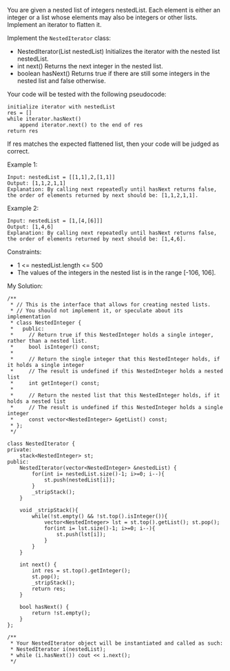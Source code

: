 You are given a nested list of integers nestedList. Each element is either an integer or a list whose elements may also be integers or other lists. Implement an iterator to flatten it.

Implement the `NestedIterator` class:
- NestedIterator(List<NestedInteger> nestedList) Initializes the iterator with the nested list nestedList.
- int next() Returns the next integer in the nested list.
- boolean hasNext() Returns true if there are still some integers in the nested list and false otherwise.

Your code will be tested with the following pseudocode:
```
initialize iterator with nestedList
res = []
while iterator.hasNext()
    append iterator.next() to the end of res
return res
```
If res matches the expected flattened list, then your code will be judged as correct.

 

Example 1:
```
Input: nestedList = [[1,1],2,[1,1]]
Output: [1,1,2,1,1]
Explanation: By calling next repeatedly until hasNext returns false, the order of elements returned by next should be: [1,1,2,1,1].
```
Example 2:
```
Input: nestedList = [1,[4,[6]]]
Output: [1,4,6]
Explanation: By calling next repeatedly until hasNext returns false, the order of elements returned by next should be: [1,4,6].
```

Constraints:
- 1 <= nestedList.length <= 500
- The values of the integers in the nested list is in the range [-106, 106].
  
My Solution:
```
/**
 * // This is the interface that allows for creating nested lists.
 * // You should not implement it, or speculate about its implementation
 * class NestedInteger {
 *   public:
 *     // Return true if this NestedInteger holds a single integer, rather than a nested list.
 *     bool isInteger() const;
 *
 *     // Return the single integer that this NestedInteger holds, if it holds a single integer
 *     // The result is undefined if this NestedInteger holds a nested list
 *     int getInteger() const;
 *
 *     // Return the nested list that this NestedInteger holds, if it holds a nested list
 *     // The result is undefined if this NestedInteger holds a single integer
 *     const vector<NestedInteger> &getList() const;
 * };
 */

class NestedIterator {
private:
    stack<NestedInteger> st;
public:
    NestedIterator(vector<NestedInteger> &nestedList) {       
        for(int i= nestedList.size()-1; i>=0; i--){
            st.push(nestedList[i]);
        }
        _stripStack();
    }
    
    void _stripStack(){
        while(!st.empty() && !st.top().isInteger()){
            vector<NestedInteger> lst = st.top().getList(); st.pop();
            for(int i= lst.size()-1; i>=0; i--){
                st.push(lst[i]);
            }
        }
    }
    
    int next() {
        int res = st.top().getInteger();
        st.pop();        
        _stripStack();
        return res;
    }
    
    bool hasNext() {
        return !st.empty();
    }
};

/**
 * Your NestedIterator object will be instantiated and called as such:
 * NestedIterator i(nestedList);
 * while (i.hasNext()) cout << i.next();
 */
  ```
